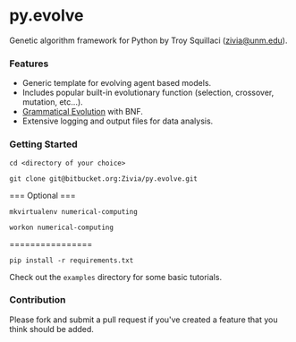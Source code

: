 # py.evolve #

Genetic algorithm framework for Python by Troy Squillaci (zivia@unm.edu).

### Features ###

* Generic template for evolving agent based models.
* Includes popular built-in evolutionary function (selection, crossover, mutation, etc...).
* [Grammatical Evolution](https://en.wikipedia.org/wiki/Grammatical_evolution) with BNF.
* Extensive logging and output files for data analysis.

### Getting Started ###

`cd <directory of your choice>`

`git clone git@bitbucket.org:Zivia/py.evolve.git`

=== Optional ===

`mkvirtualenv numerical-computing`

`workon numerical-computing`

================

`pip install -r requirements.txt`

Check out the `examples` directory for some basic tutorials.

### Contribution ###

Please fork and submit a pull request if you've created a feature that you think should be added.